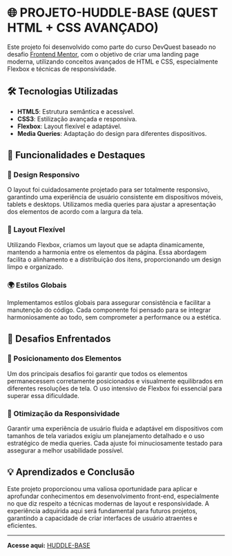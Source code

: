 # 🌐 PROJETO-HUDDLE-BASE (QUEST HTML + CSS AVANÇADO)

Este projeto foi desenvolvido como parte do curso DevQuest baseado no desafio [Frontend Mentor](https://www.frontendmentor.io/challenges/huddle-landing-page-with-a-single-introductory-section-B_2Wvxgi0), com o objetivo de criar uma landing page moderna, utilizando conceitos avançados de HTML e CSS, especialmente Flexbox e técnicas de responsividade.

## 🛠️ Tecnologias Utilizadas

- **HTML5**: Estrutura semântica e acessível.
- **CSS3**: Estilização avançada e responsiva.
- **Flexbox**: Layout flexível e adaptável.
- **Media Queries**: Adaptação do design para diferentes dispositivos.

## 🎨 Funcionalidades e Destaques

### 📱 Design Responsivo

O layout foi cuidadosamente projetado para ser totalmente responsivo, garantindo uma experiência de usuário consistente em dispositivos móveis, tablets e desktops. Utilizamos media queries para ajustar a apresentação dos elementos de acordo com a largura da tela.

### 📐 Layout Flexível

Utilizando Flexbox, criamos um layout que se adapta dinamicamente, mantendo a harmonia entre os elementos da página. Essa abordagem facilita o alinhamento e a distribuição dos itens, proporcionando um design limpo e organizado.

### 🌍 Estilos Globais

Implementamos estilos globais para assegurar consistência e facilitar a manutenção do código. Cada componente foi pensado para se integrar harmoniosamente ao todo, sem comprometer a performance ou a estética.

## 🚀 Desafios Enfrentados

### 🧩 Posicionamento dos Elementos

Um dos principais desafios foi garantir que todos os elementos permanecessem corretamente posicionados e visualmente equilibrados em diferentes resoluções de tela. O uso intensivo de Flexbox foi essencial para superar essa dificuldade.

### 📏 Otimização da Responsividade

Garantir uma experiência de usuário fluida e adaptável em dispositivos com tamanhos de tela variados exigiu um planejamento detalhado e o uso estratégico de media queries. Cada ajuste foi minuciosamente testado para assegurar a melhor usabilidade possível.

## 💡 Aprendizados e Conclusão

Este projeto proporcionou uma valiosa oportunidade para aplicar e aprofundar conhecimentos em desenvolvimento front-end, especialmente no que diz respeito a técnicas modernas de layout e responsividade. A experiência adquirida aqui será fundamental para futuros projetos, garantindo a capacidade de criar interfaces de usuário atraentes e eficientes.

---

**Acesse aqui:** [HUDDLE-BASE]()


